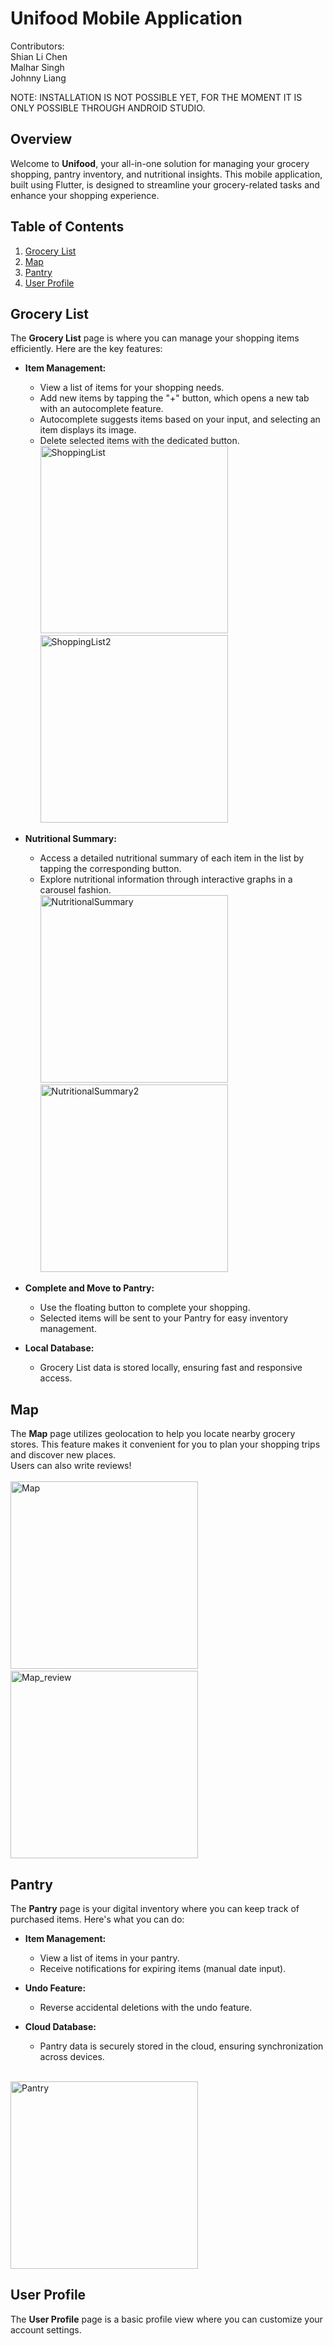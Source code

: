 # Unifood Mobile Application
Contributors: \
Shian Li Chen \
Malhar Singh \
Johnny Liang

NOTE: INSTALLATION IS NOT POSSIBLE YET, FOR THE MOMENT IT IS ONLY POSSIBLE THROUGH ANDROID STUDIO.
## Overview

Welcome to **Unifood**, your all-in-one solution for managing your grocery shopping, pantry inventory, and nutritional insights. This mobile application, built using Flutter, is designed to streamline your grocery-related tasks and enhance your shopping experience.

## Table of Contents

1. [Grocery List](#grocery-list)
2. [Map](#map)
3. [Pantry](#pantry)
4. [User Profile](#user-profile)

## Grocery List

The **Grocery List** page is where you can manage your shopping items efficiently. Here are the key features:

- **Item Management:**
  - View a list of items for your shopping needs.
  - Add new items by tapping the "+" button, which opens a new tab with an autocomplete feature.
  - Autocomplete suggests items based on your input, and selecting an item displays its image.
  - Delete selected items with the dedicated button.<br>
<img src="unifood/assets/ShoppingList.jpeg" alt="ShoppingList" width="300">&nbsp;<img src="unifood/assets/ShoppingList_Selected.jpeg" alt="ShoppingList2" width="300">


- **Nutritional Summary:**
  - Access a detailed nutritional summary of each item in the list by tapping the corresponding button.
  - Explore nutritional information through interactive graphs in a carousel fashion.<br>
<img src="unifood/assets/ShoppingList_Graphs.jpeg" alt="NutritionalSummary" width="300">&nbsp;<img src="unifood/assets/ShoppingList_Graphs2.jpeg" alt="NutritionalSummary2" width="300">


- **Complete and Move to Pantry:**
  - Use the floating button to complete your shopping.
  - Selected items will be sent to your Pantry for easy inventory management.

- **Local Database:**
  - Grocery List data is stored locally, ensuring fast and responsive access.

## Map

The **Map** page utilizes geolocation to help you locate nearby grocery stores. This feature makes it convenient for you to plan your shopping trips and discover new places.<br>
Users can also write reviews!<br><br>
<img src="unifood/assets/Map.jpeg" alt="Map" width="300">&nbsp;<img src="unifood/assets/Map_Reviews.jpeg" alt="Map_review" width="300">



## Pantry

The **Pantry** page is your digital inventory where you can keep track of purchased items. Here's what you can do:

- **Item Management:**
  - View a list of items in your pantry.
  - Receive notifications for expiring items (manual date input).

- **Undo Feature:**
  - Reverse accidental deletions with the undo feature.

- **Cloud Database:**
  - Pantry data is securely stored in the cloud, ensuring synchronization across devices.
<br>
<img src="unifood/assets/Pantry.jpeg" alt="Pantry" width="300">


## User Profile

The **User Profile** page is a basic profile view where you can customize your account settings.
